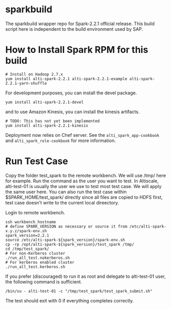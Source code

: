 sparkbuild
==========

The sparkbuild wrapper repo for Spark-2.2.1 official release.
This build script here is independent to the build environment used by SAP.

How to Install Spark RPM for this build
==========
```
# Install on Hadoop 2.7.x
yum install alti-spark-2.2.1 alti-spark-2.2.1-example alti-spark-2.2.1-yarn-shuffle
```

For development purposes, you can install the devel package.
```
yum install alti-spark-2.2.1-devel
```

and to use Amazon Kinesis, you can install the kinesis artifacts.
```
# TODO: This has not yet been implemented
yum install alti-spark-2.2.1-kinesis
```

Deployment now relies on Chef server. See the `alti_spark_app-cookbook` and `alti_spark_role-cookbook`
for more information.

Run Test Case
==========
Copy the folder test_spark to the remote workbench. We will use /tmp/ here for example.
Run the command as the user you want to test. In Altiscale, alti-test-01 is usually
the user we use to test most test case. We will apply the same user here. You can also
run the test case within $SPARK_HOME/test_spark/ directly since all files are copied to 
HDFS first, test case doesn't write to the current local direectory.

Login to remote workbench.
```
ssh workbench_hostname
# define SPARK_VERSION as necessary or source it from /etc/alti-spark-x.y.z/spark-env.sh
spark_version=2.2.1
source /etc/alti-spark-${spark_version}/spark-env.sh
cp -rp /opt/alti-spark-${spark_version}/test_spark /tmp/
cd /tmp/test_spark/
# For non-Kerberos cluster
./run_all_test.nokerberos.sh
# For kerberos enabled cluster
./run_all_test.kerberos.sh
```

If you prefer (discouraged) to run it as root and delegate to alti-test-01 user, the following
command is sufficient.
```
/bin/su - alti-test-01 -c "/tmp/test_spark/test_spark_submit.sh"
```

The test should exit with 0 if everything completes correctly.


